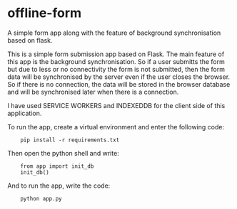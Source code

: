 # offline-form
A simple form app along with the feature of background synchronisation based on flask.


This is a simple form submission app based on Flask. The main feature of this app is the background synchronisation. So if a user submitts the form but due to less or no connectivity the form is not submitted, then the form data will be synchronised by the server even if the user closes the browser. So if there is no connection, the data will be stored in the browser database and will be synchronised later when there is a connection. 

I have used SERVICE WORKERS and INDEXEDDB for the client side of this application.

To run the app, create a virtual environment and enter the following code:
		
		pip install -r requirements.txt

Then open the python shell and write:

		from app import init_db
		init_db()

And to run the app, write the code:

		python app.py